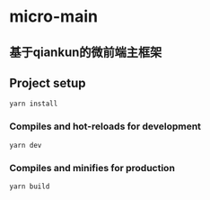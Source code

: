 # micro-main

## 基于qiankun的微前端主框架

## Project setup
```
yarn install
```

### Compiles and hot-reloads for development
```
yarn dev
```

### Compiles and minifies for production
```
yarn build
```
